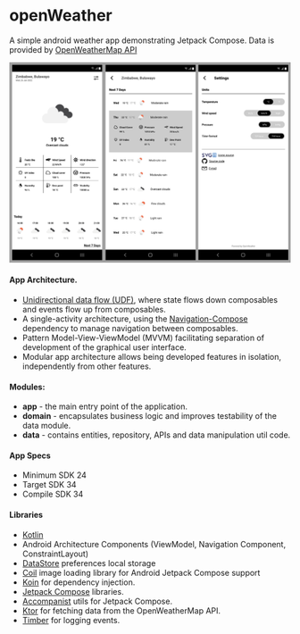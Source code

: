 # <b>openWeather</b>
A simple android weather app demonstrating Jetpack Compose. Data is provided by [OpenWeatherMap API](https://openweathermap.org/api)

<p align="center">
	<img src="/blob/openweather.png" width=100% height=40% alt="open Weather Screenshot">
</p>


#### App Architecture.
* [Unidirectional data flow (UDF)](https://developer.android.com/jetpack/compose/architecture#udf), where state flows down composables and events flow up from composables.
* A single-activity architecture, using the [Navigation-Compose](https://developer.android.com/jetpack/compose/navigation) dependency to manage navigation between composables.
* Pattern Model-View-ViewModel (MVVM) facilitating separation of development of the graphical user interface.
* Modular app architecture allows being developed features in isolation, independently from other features.

#### Modules:
* <b>app</b> - the main entry point of the application.
* <b>domain</b> - encapsulates business logic and improves testability of the data module.
* <b>data</b> - contains entities, repository, APIs and data manipulation util code.

#### App Specs
* Minimum SDK 24
* Target SDK 34
* Compile SDK 34

#### Libraries
* [Kotlin](https://kotlinlang.org/)
* Android Architecture Components (ViewModel, Navigation Component, ConstraintLayout)
* [DataStore](https://developer.android.com/topic/libraries/architecture/datastore) preferences local storage
* [Coil](https://coil-kt.github.io/coil/) image loading library for Android Jetpack Compose support
* [Koin](https://insert-koin.io/) for dependency injection.
* [Jetpack Compose](https://developer.android.com/jetpack/compose) libraries.
* [Accompanist](https://github.com/google/accompanist) utils for Jetpack Compose.
* [Ktor](https://ktor.io/) for fetching data from the OpenWeatherMap API.
* [Timber](https://github.com/JakeWharton/timber) for logging events.